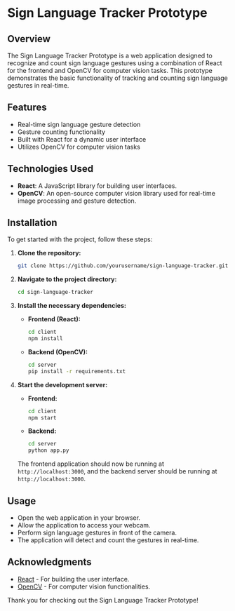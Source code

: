 # Sign Language Tracker Prototype

## Overview

The Sign Language Tracker Prototype is a web application designed to recognize and count sign language gestures using a combination of React for the frontend and OpenCV for computer vision tasks. This prototype demonstrates the basic functionality of tracking and counting sign language gestures in real-time.

## Features

- Real-time sign language gesture detection
- Gesture counting functionality
- Built with React for a dynamic user interface
- Utilizes OpenCV for computer vision tasks

## Technologies Used

- **React**: A JavaScript library for building user interfaces.
- **OpenCV**: An open-source computer vision library used for real-time image processing and gesture detection.

## Installation

To get started with the project, follow these steps:

1. **Clone the repository:**

    ```bash
    git clone https://github.com/yourusername/sign-language-tracker.git
    ```

2. **Navigate to the project directory:**

    ```bash
    cd sign-language-tracker
    ```

3. **Install the necessary dependencies:**

    - **Frontend (React):**

        ```bash
        cd client
        npm install
        ```

    - **Backend (OpenCV):**

        ```bash
        cd server
        pip install -r requirements.txt
        ```

4. **Start the development server:**

    - **Frontend:**

        ```bash
        cd client
        npm start
        ```

    - **Backend:**

        ```bash
        cd server
        python app.py
        ```

    The frontend application should now be running at `http://localhost:3000`, and the backend server should be running at `http://localhost:3000`.

## Usage

- Open the web application in your browser.
- Allow the application to access your webcam.
- Perform sign language gestures in front of the camera.
- The application will detect and count the gestures in real-time.

## Acknowledgments

- [React](https://reactjs.org/) - For building the user interface.
- [OpenCV](https://opencv.org/) - For computer vision functionalities.


Thank you for checking out the Sign Language Tracker Prototype!
